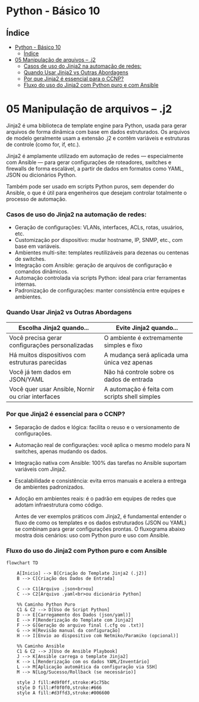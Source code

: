 # Python - Básico 10

## Índice
- [Python - Básico 10](#python---básico-10)
  - [Índice](#índice)
- [05 Manipulação de arquivos – .j2](#05-manipulação-de-arquivos--j2)
    - [Casos de uso do Jinja2 na automação de redes:](#casos-de-uso-do-jinja2-na-automação-de-redes)
    - [Quando Usar Jinja2 vs Outras Abordagens](#quando-usar-jinja2-vs-outras-abordagens)
    - [Por que Jinja2 é essencial para o CCNP?](#por-que-jinja2-é-essencial-para-o-ccnp)
    - [Fluxo do uso do Jinja2 com Python puro e com Ansible](#fluxo-do-uso-do-jinja2-com-python-puro-e-com-ansible)

# 05 Manipulação de arquivos – .j2

Jinja2 é uma biblioteca de template engine para Python, usada para gerar arquivos de forma dinâmica com base em dados estruturados. Os arquivos de modelo geralmente usam a extensão .j2 e contêm variáveis e estruturas de controle (como for, if, etc.).

Jinja2 é amplamente utilizado em automação de redes — especialmente com Ansible — para gerar configurações de roteadores, switches e firewalls de forma escalável, a partir de dados em formatos como YAML, JSON ou dicionários Python.

Também pode ser usado em scripts Python puros, sem depender do Ansible, o que é útil para engenheiros que desejam controlar totalmente o processo de automação.

### Casos de uso do Jinja2 na automação de redes:

- Geração de configurações: VLANs, interfaces, ACLs, rotas, usuários, etc.
- Customização por dispositivo: mudar hostname, IP, SNMP, etc., com base em variáveis.
- Ambientes multi-site: templates reutilizáveis para dezenas ou centenas de switches.
- Integração com Ansible: geração de arquivos de configuração e comandos dinâmicos.
- Automação controlada via scripts Python: ideal para criar ferramentas internas.
- Padronização de configurações: manter consistência entre equipes e ambientes.

### Quando Usar Jinja2 vs Outras Abordagens

| Escolha Jinja2 quando...	                         | Evite Jinja2 quando...                             |
|----------------------------------------------------|----------------------------------------------------|
| Você precisa gerar configurações personalizadas	 |  O ambiente é extremamente simples e fixo          |
| Há muitos dispositivos com estruturas parecidas	 |  A mudança será aplicada uma única vez apenas      |
| Você já tem dados em JSON/YAML	                 |  Não há controle sobre os dados de entrada         |
| Você quer usar Ansible, Nornir ou criar interfaces |  A automação é feita com scripts shell simples     | 

### Por que Jinja2 é essencial para o CCNP?

- Separação de dados e lógica: facilita o reuso e o versionamento de configurações.
- Automação real de configurações: você aplica o mesmo modelo para N switches, apenas mudando os dados.
- Integração nativa com Ansible: 100% das tarefas no Ansible suportam variáveis com Jinja2.
- Escalabilidade e consistência: evita erros manuais e acelera a entrega de ambientes padronizados.
- Adoção em ambientes reais: é o padrão em equipes de redes que adotam infraestrutura como código.

    Antes de ver exemplos práticos com Jinja2, é fundamental entender o fluxo de como os templates e os dados estruturados (JSON ou YAML) se combinam para gerar configurações prontas. O fluxograma abaixo mostra dois cenários: uso com Python puro e uso com Ansible.

### Fluxo do uso do Jinja2 com Python puro e com Ansible

```mermaid
flowchart TD

    A[Inicio] --> B[Criação do Template Jinja2 (.j2)]
    B --> C[Criação dos Dados de Entrada]
    
    C --> C1[Arquivo .json<br>ou]
    C --> C2[Arquivo .yaml<br>ou dicionário Python]

    %% Caminho Python Puro
    C1 & C2 --> D[Uso de Script Python]
    D --> E[Carregamento dos Dados (json/yaml)]
    E --> F[Renderização do Template com Jinja2]
    F --> G[Geração do arquivo final (.cfg ou .txt)]
    G --> H[Revisão manual da configuração]
    H --> I[Envio ao dispositivo com Netmiko/Paramiko (opcional)]

    %% Caminho Ansible
    C1 & C2 --> J[Uso de Ansible Playbook]
    J --> K[Ansible carrega o template Jinja2]
    K --> L[Renderização com os dados YAML/Inventário]
    L --> M[Aplicação automática da configuração via SSH]
    M --> N[Log/Sucesso/Rollback (se necessário)]

    style J fill:#d9f0ff,stroke:#1c75bc
    style D fill:#f0f0f0,stroke:#666
    style A fill:#d3ffd3,stroke:#006600
```